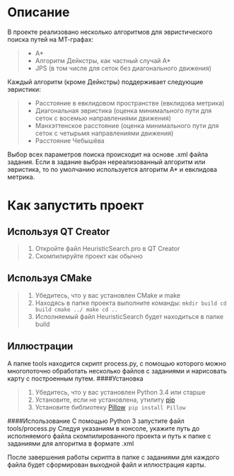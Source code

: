 Описание
========
В проекте реализовано несколько алгоритмов для эвристического поиска путей на МТ-графах:
>- A*
>- Алгоритм Дейкстры, как частный случай A*
>- JPS (в том числе для сеток без диагонального движения)

Каждый алгоритм (кроме Дейкстры) поддерживает следующие эвристики:
>- Расстояние в евклидовом пространстве (евклидова метрика)
>- Диагональная эвристика (оценка минимального пути для сеток с восемью направлениями движения)
>- Манхэттенское расстояние (оценка минимального пути для сеток с четырьмя направлениями движения)
>- Расстояние Чебышёва

Выбор всех параметров поиска происходит на основе .xml файла задания. Если в задание выбран нереализованный алгоритм или эвристика, то по умолчанию используется алгоритм A* и евклидова метрика.


Как запустить проект
==================
Используя QT Creator
-----------------------------

 >1. Откройте файл HeuristicSearch.pro в QT Creator
 >2. Скомпилируйте проект как обычно

Используя CMake
-------------------------

 >1. Убедитесь, что у вас установлен CMake и make
 >2. Находясь в папке проекта выполните команды:
	 ```
	 mkdir build
	 cd build
	 cmake ../
	 make
	 cd ..
	 ```
>3. Исполняемый файл HeuristicSearch будет находиться в папке build

Иллюстрации
-------------------
А папке tools находится скрипт process.py, с помощью которого можно многопоточно обработать несколько файлов с заданиями и нарисовать карту с построенным путем.
####Установка
>1. Убедитесь, что у вас установлен Python 3.4 или старше
>2. Установите, если не установлена, утилиту [pip](pip.pypa.io/en/stable/installing/)
>3. Установите библиотеку [Pillow](https://pillow.readthedocs.io/en/latest/installation.html)```
	pip install Pillow```

####Использование
С помощью Python 3 запустите файл tools/process.py
Следуя указаниям в консоле, укажите путь до исполняемого файла скомпилированного проекта и путь к папке с заданиями для алгоритма в формате .xml

После завершения работы скрипта в папке с заданиями для каждого файла будет сформирован выходной файл и иллюстрация карты.

